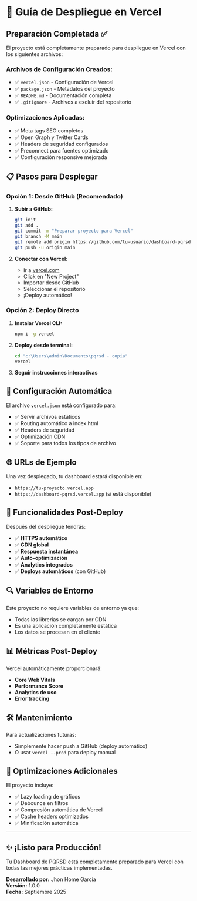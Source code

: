 # 🚀 Guía de Despliegue en Vercel

## Preparación Completada ✅

El proyecto está completamente preparado para despliegue en Vercel con los siguientes archivos:

### Archivos de Configuración Creados:
- ✅ `vercel.json` - Configuración de Vercel
- ✅ `package.json` - Metadatos del proyecto  
- ✅ `README.md` - Documentación completa
- ✅ `.gitignore` - Archivos a excluir del repositorio

### Optimizaciones Aplicadas:
- ✅ Meta tags SEO completos
- ✅ Open Graph y Twitter Cards
- ✅ Headers de seguridad configurados
- ✅ Preconnect para fuentes optimizado
- ✅ Configuración responsive mejorada

## 📋 Pasos para Desplegar

### Opción 1: Desde GitHub (Recomendado)

1. **Subir a GitHub:**
   ```bash
   git init
   git add .
   git commit -m "Preparar proyecto para Vercel"
   git branch -M main
   git remote add origin https://github.com/tu-usuario/dashboard-pqrsd.git
   git push -u origin main
   ```

2. **Conectar con Vercel:**
   - Ir a [vercel.com](https://vercel.com)
   - Click en "New Project"
   - Importar desde GitHub
   - Seleccionar el repositorio
   - ¡Deploy automático!

### Opción 2: Deploy Directo

1. **Instalar Vercel CLI:**
   ```bash
   npm i -g vercel
   ```

2. **Deploy desde terminal:**
   ```bash
   cd "c:\Users\admin\Documents\pqrsd - copia"
   vercel
   ```

3. **Seguir instrucciones interactivas**

## 🔧 Configuración Automática

El archivo `vercel.json` está configurado para:
- ✅ Servir archivos estáticos
- ✅ Routing automático a index.html
- ✅ Headers de seguridad
- ✅ Optimización CDN
- ✅ Soporte para todos los tipos de archivo

## 🌐 URLs de Ejemplo

Una vez desplegado, tu dashboard estará disponible en:
- `https://tu-proyecto.vercel.app`
- `https://dashboard-pqrsd.vercel.app` (si está disponible)

## 🚀 Funcionalidades Post-Deploy

Después del despliegue tendrás:
- ✅ **HTTPS automático**
- ✅ **CDN global**  
- ✅ **Respuesta instantánea**
- ✅ **Auto-optimización**
- ✅ **Analytics integrados**
- ✅ **Deploys automáticos** (con GitHub)

## 🔍 Variables de Entorno

Este proyecto no requiere variables de entorno ya que:
- Todas las librerías se cargan por CDN
- Es una aplicación completamente estática
- Los datos se procesan en el cliente

## 📊 Métricas Post-Deploy

Vercel automáticamente proporcionará:
- **Core Web Vitals**
- **Performance Score** 
- **Analytics de uso**
- **Error tracking**

## 🛠️ Mantenimiento

Para actualizaciones futuras:
- Simplemente hacer push a GitHub (deploy automático)
- O usar `vercel --prod` para deploy manual

## 🎯 Optimizaciones Adicionales

El proyecto incluye:
- ✅ Lazy loading de gráficos
- ✅ Debounce en filtros
- ✅ Compresión automática de Vercel
- ✅ Cache headers optimizados
- ✅ Minificación automática

---

## ✨ ¡Listo para Producción!

Tu Dashboard de PQRSD está completamente preparado para Vercel con todas las mejores prácticas implementadas.

**Desarrollado por:** Jhon Home García  
**Versión:** 1.0.0  
**Fecha:** Septiembre 2025